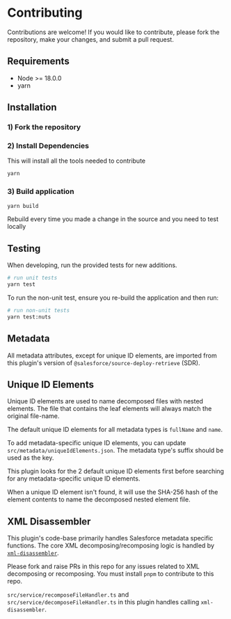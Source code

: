 # Contributing

Contributions are welcome! If you would like to contribute, please fork the repository, make your changes, and submit a pull request.

## Requirements

- Node >= 18.0.0
- yarn

## Installation

### 1) Fork the repository

### 2) Install Dependencies

This will install all the tools needed to contribute

```bash
yarn
```

### 3) Build application

```bash
yarn build
```

Rebuild every time you made a change in the source and you need to test locally

## Testing

When developing, run the provided tests for new additions.

```bash
# run unit tests
yarn test
```

To run the non-unit test, ensure you re-build the application and then run:

```bash
# run non-unit tests
yarn test:nuts
```

## Metadata

All metadata attributes, except for unique ID elements, are imported from this plugin's version of `@salesforce/source-deploy-retrieve` (SDR).

## Unique ID Elements

Unique ID elements are used to name decomposed files with nested elements. The file that contains the leaf elements will always match the original file-name.

The default unique ID elements for all metadata types is `fullName` and `name`.

To add metadata-specific unique ID elements, you can update `src/metadata/uniqueIdElements.json`. The metadata type's suffix should be used as the key.

This plugin looks for the 2 default unique ID elements first before searching for any metadata-specific unique ID elements.

When a unique ID element isn't found, it will use the SHA-256 hash of the element contents to name the decomposed nested element file.

## XML Disassembler

This plugin's code-base primarily handles Salesforce metadata specific functions. The core XML decomposing/recomposing logic is handled by [`xml-disassembler`](https://github.com/mcarvin8/xml-disassembler).

Please fork and raise PRs in this repo for any issues related to XML decomposing or recomposing. You must install `pnpm` to contribute to this repo.

`src/service/recomposeFileHandler.ts` and `src/service/decomposeFileHandler.ts` in this plugin handles calling `xml-disassembler`.
